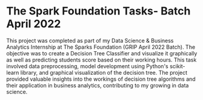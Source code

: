 # The Spark Foundation Tasks- Batch April 2022
This project was completed as part of my Data Science & Business Analytics Internship at The Sparks Foundation (GRIP April 2022 Batch). 
The objective was to create a Decision Tree Classifier and visualize it graphically as well as predicting students score based on their working hours. This task involved data preprocessing, model development using Python's scikit-learn library, and graphical visualization of the decision tree. The project provided valuable insights into the workings of decision tree algorithms and their application in business analytics, contributing to my growing in data science.



